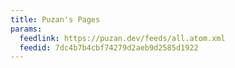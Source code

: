 ```yaml
---
title: Puzan's Pages
params:
  feedlink: https://puzan.dev/feeds/all.atom.xml
  feedid: 7dc4b7b4cbf74279d2aeb9d2585d1922
---
```

